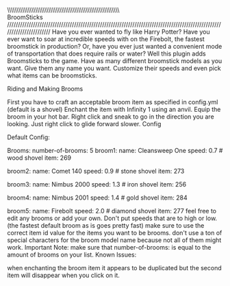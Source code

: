 \\\\\\\\\\\\\\\\\\\\\\\\\\\\\\\\\\\\\\\\\\\\\\\\\\\\\\\\\\\\\\\\\\\\\\\\\\\\\\\\\\\\\\\\\\\\\\\\\\\\\\\\\\\\\\\\\\\\\\\                                                       
                                                      BroomSticks
///////////////////////////////////////////////////////////////////////////////////////////////////////////////////////
Have you ever wanted to fly like Harry Potter? 
Have you ever want to soar at incredible speeds with on the Firebolt, the fastest broomstick in production? 
Or, have you ever just wanted a convenient mode of transportation that does require rails or water? 
Well this plugin adds Broomsticks to the game. Have as many different broomstick models as you want. 
Give them any name you want. Customize their speeds and even pick what items can be broomsticks.

Riding and Making Brooms

First you have to craft an acceptable broom item as specified in config.yml (default is a shovel)
Enchant the item with Infinity 1 using an anvil.
Equip the broom in your hot bar.
Right click and sneak to go in the direction you are looking.
Just right click to glide forward slower.
Config

Default Config:

Brooms:
  number-of-brooms: 5
  broom1:
    name: Cleansweep One
    speed: 0.7
    # wood shovel
    item: 269
      
  broom2:
    name: Comet 140
    speed: 0.9
    # stone shovel
    item: 273
      
  broom3:
    name: Nimbus 2000
    speed: 1.3
    # iron shovel
    item: 256
      
  broom4:
    name: Nimbus 2001
    speed: 1.4
    # gold shovel
    item: 284
      
  broom5:
    name: Firebolt
    speed: 2.0
    # diamond shovel
    item: 277
feel free to edit any brooms or add your own.
Don't put speeds that are to high or low. (the fastest default broom as is goes pretty fast)
make sure to use the correct item id value for the items you want to be brooms.
don't use a ton of special characters for the broom model name because not all of them might work.
Important Note: make sure that number-of-brooms: is equal to the amount of brooms on your list.
Known Issues:

when enchanting the broom item it appears to be duplicated but the second item will disappear when you click on it.
